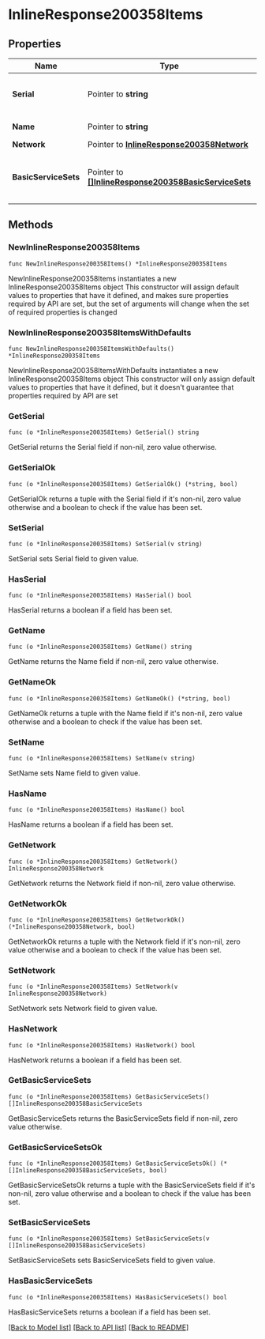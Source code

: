 # InlineResponse200358Items

## Properties

Name | Type | Description | Notes
------------ | ------------- | ------------- | -------------
**Serial** | Pointer to **string** | Unique serial number for device. | [optional] 
**Name** | Pointer to **string** | Name of device. | [optional] 
**Network** | Pointer to [**InlineResponse200358Network**](InlineResponse200358Network.md) |  | [optional] 
**BasicServiceSets** | Pointer to [**[]InlineResponse200358BasicServiceSets**](InlineResponse200358BasicServiceSets.md) | Status information for wireless access points. | [optional] 

## Methods

### NewInlineResponse200358Items

`func NewInlineResponse200358Items() *InlineResponse200358Items`

NewInlineResponse200358Items instantiates a new InlineResponse200358Items object
This constructor will assign default values to properties that have it defined,
and makes sure properties required by API are set, but the set of arguments
will change when the set of required properties is changed

### NewInlineResponse200358ItemsWithDefaults

`func NewInlineResponse200358ItemsWithDefaults() *InlineResponse200358Items`

NewInlineResponse200358ItemsWithDefaults instantiates a new InlineResponse200358Items object
This constructor will only assign default values to properties that have it defined,
but it doesn't guarantee that properties required by API are set

### GetSerial

`func (o *InlineResponse200358Items) GetSerial() string`

GetSerial returns the Serial field if non-nil, zero value otherwise.

### GetSerialOk

`func (o *InlineResponse200358Items) GetSerialOk() (*string, bool)`

GetSerialOk returns a tuple with the Serial field if it's non-nil, zero value otherwise
and a boolean to check if the value has been set.

### SetSerial

`func (o *InlineResponse200358Items) SetSerial(v string)`

SetSerial sets Serial field to given value.

### HasSerial

`func (o *InlineResponse200358Items) HasSerial() bool`

HasSerial returns a boolean if a field has been set.

### GetName

`func (o *InlineResponse200358Items) GetName() string`

GetName returns the Name field if non-nil, zero value otherwise.

### GetNameOk

`func (o *InlineResponse200358Items) GetNameOk() (*string, bool)`

GetNameOk returns a tuple with the Name field if it's non-nil, zero value otherwise
and a boolean to check if the value has been set.

### SetName

`func (o *InlineResponse200358Items) SetName(v string)`

SetName sets Name field to given value.

### HasName

`func (o *InlineResponse200358Items) HasName() bool`

HasName returns a boolean if a field has been set.

### GetNetwork

`func (o *InlineResponse200358Items) GetNetwork() InlineResponse200358Network`

GetNetwork returns the Network field if non-nil, zero value otherwise.

### GetNetworkOk

`func (o *InlineResponse200358Items) GetNetworkOk() (*InlineResponse200358Network, bool)`

GetNetworkOk returns a tuple with the Network field if it's non-nil, zero value otherwise
and a boolean to check if the value has been set.

### SetNetwork

`func (o *InlineResponse200358Items) SetNetwork(v InlineResponse200358Network)`

SetNetwork sets Network field to given value.

### HasNetwork

`func (o *InlineResponse200358Items) HasNetwork() bool`

HasNetwork returns a boolean if a field has been set.

### GetBasicServiceSets

`func (o *InlineResponse200358Items) GetBasicServiceSets() []InlineResponse200358BasicServiceSets`

GetBasicServiceSets returns the BasicServiceSets field if non-nil, zero value otherwise.

### GetBasicServiceSetsOk

`func (o *InlineResponse200358Items) GetBasicServiceSetsOk() (*[]InlineResponse200358BasicServiceSets, bool)`

GetBasicServiceSetsOk returns a tuple with the BasicServiceSets field if it's non-nil, zero value otherwise
and a boolean to check if the value has been set.

### SetBasicServiceSets

`func (o *InlineResponse200358Items) SetBasicServiceSets(v []InlineResponse200358BasicServiceSets)`

SetBasicServiceSets sets BasicServiceSets field to given value.

### HasBasicServiceSets

`func (o *InlineResponse200358Items) HasBasicServiceSets() bool`

HasBasicServiceSets returns a boolean if a field has been set.


[[Back to Model list]](../README.md#documentation-for-models) [[Back to API list]](../README.md#documentation-for-api-endpoints) [[Back to README]](../README.md)


